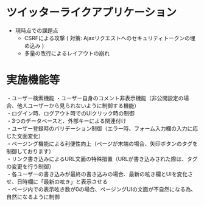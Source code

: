 # ツイッターライクアプリケーション

* 現時点での課題点
    * CSRFによる攻撃 ( 対策: Ajaxリクエストへのセキュリティトークンの埋め込み )
    * 多量の改行によるレイアウトの崩れ

# 実施機能等
・ユーザー検索機能
・ユーザー自身のコメント非表示機能（非公開設定の場合、他人ユーザーから見られないように制御する機能）  
・ログイン時、ログアウト時でのUIクリック時の制御  
・3つのデータベースと、外部キーによる関連付け  
・ユーザー登録時のバリデーション制御（エラー時、フォーム入力欄の入力に応じた文面変化）  
・ページング機能による利便性向上（ページが末端の場合、矢印ボタンのタグを制御しております）  
・リンク書き込みによるURL文面の特殊措置（URLが書き込みされた際は、タグの変更を行う制御）  
・各ユーザーの書き込みが最終の書き込みの場合、最新の呟き欄とUIを変化させ、日時欄に「最新の呟き」と表示させる  
・ページ内での表示呟き数が0の場合、ページングUIの文面が不自然になる為、自然になるように制御  